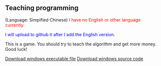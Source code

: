 ## Teaching programming
(Language: Simpified Chinese)
<font color="red">I have no English or other language currently.</font>

<font color="blue">I will upload to github it after I add the English version.</font>

This is a game. You should try to teach the algorithm and get more money. Good luck!

[Download windows executable file](library/teach-programming.exe)
[Download windows source code](library/teach-programming.cpp)